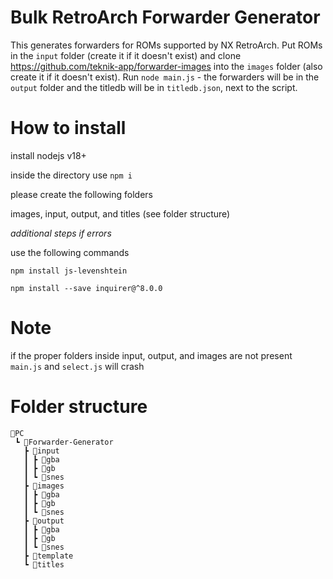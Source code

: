 # Bulk RetroArch Forwarder Generator

This generates forwarders for ROMs supported by NX RetroArch. Put ROMs in the `input` folder (create it if it doesn't exist) and clone https://github.com/teknik-app/forwarder-images into the `images` folder (also create it if it doesn't exist). Run `node main.js` - the forwarders will be in the `output` folder and the titledb will be in `titledb.json`, next to the script.

# How to install

install nodejs v18+

inside the directory use `npm i`

please create the following folders

images, input, output, and titles (see folder structure)

*additional steps if errors*

use the following commands

`npm install js-levenshtein`

`npm install --save inquirer@^8.0.0`

# Note
if the proper folders inside input, output, and images are not present `main.js` and `select.js` will crash
# Folder structure 
```
💾PC
 ┗ 📂Forwarder-Generator
   ┣ 📂input
   ┃ ┣ 📂gba
   ┃ ┣ 📂gb 
   ┃ ┗ 📂snes
   ┣ 📂images
   ┃ ┣ 📂gba
   ┃ ┣ 📂gb 
   ┃ ┗ 📂snes
   ┣ 📂output
   ┃ ┣ 📂gba
   ┃ ┣ 📂gb 
   ┃ ┗ 📂snes
   ┣ 📂template
   ┗ 📂titles
```

